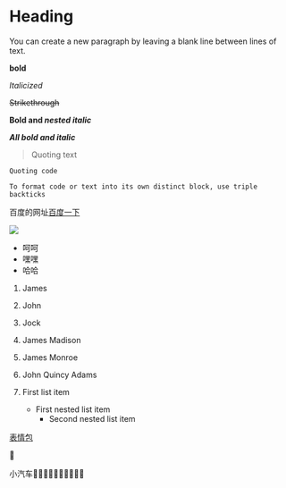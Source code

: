 
# Heading

You can create a new paragraph by leaving a blank line between lines of text.

**bold** 

_Italicized_

~~Strikethrough~~

**Bold and _nested italic_**

***All bold and italic***

>Quoting text

`Quoting code`

```
To format code or text into its own distinct block, use triple backticks
```

百度的网址[百度一下](https://www.baidu.com/)

![](image/伍六七.jpg.wideth=10)

- 呵呵
- 嘿嘿
- 哈哈

1. James
2. John
3. Jock

1. James Madison
2. James Monroe
3. John Quincy Adams


1. First list item
   - First nested list item
     - Second nested list item



[表情包](https://www.webfx.com/tools/emoji-cheat-sheet/) 

:checkered_flag:

小汽车:taxi::taxi::taxi::taxi::taxi::taxi::taxi::taxi::taxi::taxi:


